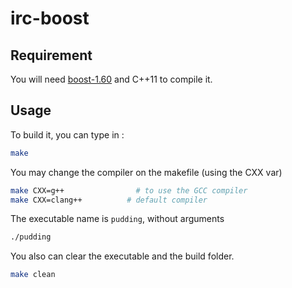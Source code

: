 # irc-boost
  
## Requirement  
  
You will need [boost-1.60](http://www.boost.org/users/history/version_1_60_0.html) and C++11 to compile it.

## Usage

To build it, you can type in :
```sh
make
```
You may change the compiler on the makefile (using the CXX var)
```sh
make CXX=g++ 		        # to use the GCC compiler
make CXX=clang++ 	      # default compiler
```

The executable name is ``` pudding ```, without arguments
```sh
./pudding
```

You also can clear the executable and the build folder.
```sh
make clean
```
